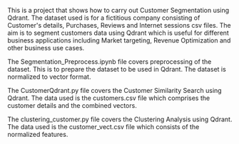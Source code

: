 This is a project that shows how to carry out Customer Segmentation using Qdrant. 
The dataset used is for a fictitious company consisting of Customer's details, Purchases, Reviews and Internet sessions csv files. The aim is to segment customers data using Qdrant which is useful for different business applications including Market targeting, Revenue Optimization and other business use cases.  

The Segmentation_Preprocess.ipynb file covers preprocessing of the dataset. This is to prepare the dataset to be used in Qdrant. The dataset is normalized to vector format.    

The CustomerQdrant.py file covers the Customer Similarity Search using Qdrant. The data used is the customers.csv file which comprises the customer details and the combined vectors.  

The clustering_customer.py file covers the Clustering Analysis using Qdrant. The data used is the customer_vect.csv file which consists of the normalized features.
